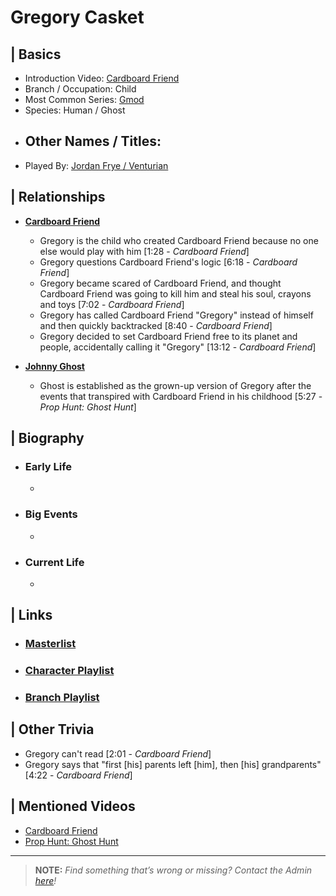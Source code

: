 # Gregory Casket  


## | Basics  
- Introduction Video: [Cardboard Friend]()  
- Branch / Occupation: Child  
- Most Common Series: [Gmod](./6.Series/Gmod.md)  
- Species: Human / Ghost  
- Other Names / Titles:   
  -   
- Played By: [Jordan Frye / Venturian](./3.Siblings/3.1.Jordan-Frye-Venturian.md)  


## | Relationships  
- [**Cardboard Friend**](./5.Characters/Cardboard_Friend.md)  
  - Gregory is the child who created Cardboard Friend because no one else would play with him \[1:28 - *Cardboard Friend*]
  - Gregory questions Cardboard Friend's logic \[6:18 - *Cardboard Friend*]
  - Gregory became scared of Cardboard Friend, and thought Cardboard Friend was going to kill him and steal his soul, crayons and toys \[7:02 - *Cardboard Friend*]
  - Gregory has called Cardboard Friend "Gregory" instead of himself and then quickly backtracked \[8:40 - *Cardboard Friend*]
  - Gregory decided to set Cardboard Friend free to its planet and people, accidentally calling it "Gregory" \[13:12 - *Cardboard Friend*]

- [**Johnny Ghost**](./5.Characters/Johnny_Ghost.md)
  - Ghost is established as the grown-up version of Gregory after the events that transpired with Cardboard Friend in his childhood \[5:27 - *Prop Hunt: Ghost Hunt*]


## | Biography  
- ### Early Life  
  -   
- ### Big Events  
  -   
- ### Current Life  
  -   

 
## | Links  
- ### [Masterlist]()  
- ### [Character Playlist]()  
- ### [Branch Playlist]()  


## | Other Trivia  
- Gregory can't read \[2:01 - *Cardboard Friend*]
- Gregory says that "first \[his] parents left \[him], then \[his] grandparents" \[4:22 - *Cardboard Friend*]

## | Mentioned Videos
- [Cardboard Friend]()
- [Prop Hunt: Ghost Hunt]()

----

> **NOTE:** *Find something that’s wrong or missing? Contact the Admin [here](./chapter_2.md)!*